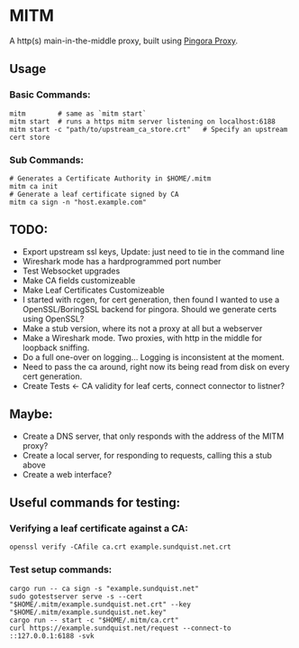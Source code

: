 # MITM 

A http(s) main-in-the-middle proxy, built using [Pingora Proxy](https://docs.rs/pingora). 

## Usage

### Basic Commands:

```
mitm        # same as `mitm start`
mitm start  # runs a https mitm server listening on localhost:6188
mitm start -c "path/to/upstream_ca_store.crt"   # Specify an upstream cert store 
```

### Sub Commands:

```
# Generates a Certificate Authority in $HOME/.mitm
mitm ca init
# Generate a leaf certificate signed by CA 
mitm ca sign -n "host.example.com" 
```

## TODO:
* Export upstream ssl keys, Update: just need to tie in the command line
* Wireshark mode has a hardprogrammed port number
* Test Websocket upgrades
* Make CA fields customizeable
* Make Leaf Certificates Customizeable
* I started with rcgen, for cert generation, then found I wanted to use a OpenSSL/BoringSSL backend for pingora.  Should we generate certs using OpenSSL? 
* Make a stub version, where its not a proxy at all but a webserver
* Make a Wireshark mode.  Two proxies, with http in the middle for loopback sniffing. 
* Do a full one-over on logging... Logging is inconsistent at the moment. 
* Need to pass the ca around, right now its being read from disk on every cert generation.
* Create Tests <- CA validity for leaf certs, connect connector to listner? 

## Maybe:
* Create a DNS server, that only responds with the address of the MITM proxy? 
* Create a local server, for responding to requests, calling this a stub above
* Create a web interface?

## Useful commands for testing: 

### Verifying a leaf certificate against a CA:

```
openssl verify -CAfile ca.crt example.sundquist.net.crt
```

### Test setup commands: 

```
cargo run -- ca sign -s "example.sundquist.net"
sudo gotestserver serve -s --cert "$HOME/.mitm/example.sundquist.net.crt" --key "$HOME/.mitm/example.sundquist.net.key"
cargo run -- start -c "$HOME/.mitm/ca.crt"
curl https://example.sundquist.net/request --connect-to ::127.0.0.1:6188 -svk 
```

